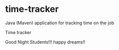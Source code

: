 # time-tracker
Java (Maven) application for tracking time on the job

Time tracker

Good Night Students!!!
happy dreams!!
